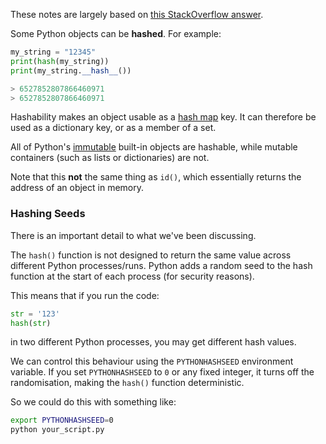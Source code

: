 These notes are largely based on [this StackOverflow answer](https://stackoverflow.com/questions/14535730/what-does-hashable-mean-in-python).

Some Python objects can be **hashed**. For example:

```python
my_string = "12345"
print(hash(my_string))
print(my_string.__hash__()) 

> 6527852807866460971
> 6527852807866460971
```

Hashability makes an object usable as a [hash map](../../Computing/Hash%20Maps.md) key. It can therefore be used as a dictionary key, or as a member of a set.

All of Python's [immutable](../(Im)mutability.md) built-in objects are hashable, while mutable containers (such as lists or dictionaries) are not. 

Note that this **not** the same thing as `id()`, which essentially returns the address of an object in memory.

### Hashing Seeds
There is an important detail to what we've been discussing. 

The `hash()` function is not designed to return the same value across different Python processes/runs. Python adds a random seed to the hash function at the start of each process (for security reasons).

This means that if you run the code:

```python
str = '123'
hash(str)
```

in two different Python processes, you may get different hash values.

We can control this behaviour using the `PYTHONHASHSEED` environment variable. If you set `PYTHONHASHSEED` to `0` or any fixed integer, it turns off the randomisation, making the `hash()` function deterministic.

So we could do this with something like:

```bash
export PYTHONHASHSEED=0
python your_script.py
```


